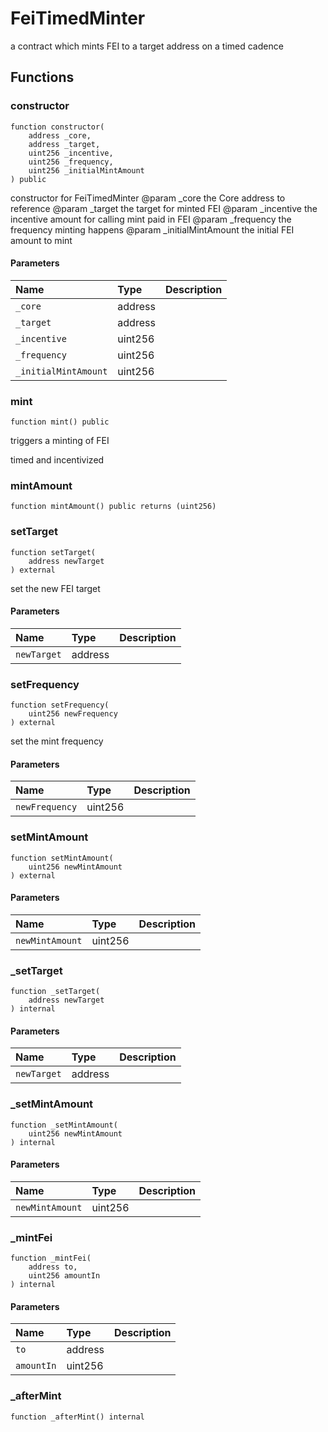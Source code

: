 # FeiTimedMinter

a contract which mints FEI to a target address on a timed cadence

## Functions

### constructor

```solidity
function constructor(
    address _core,
    address _target,
    uint256 _incentive,
    uint256 _frequency,
    uint256 _initialMintAmount
) public
```

constructor for FeiTimedMinter
        @param _core the Core address to reference
        @param _target the target for minted FEI
        @param _incentive the incentive amount for calling mint paid in FEI
        @param _frequency the frequency minting happens
        @param _initialMintAmount the initial FEI amount to mint

#### Parameters

| Name | Type | Description |
| :--- | :--- | :---------- |
| `_core` | address |  |
| `_target` | address |  |
| `_incentive` | uint256 |  |
| `_frequency` | uint256 |  |
| `_initialMintAmount` | uint256 |  |

### mint

```solidity
function mint() public
```

triggers a minting of FEI

timed and incentivized

### mintAmount

```solidity
function mintAmount() public returns (uint256)
```

### setTarget

```solidity
function setTarget(
    address newTarget
) external
```

set the new FEI target

#### Parameters

| Name | Type | Description |
| :--- | :--- | :---------- |
| `newTarget` | address |  |

### setFrequency

```solidity
function setFrequency(
    uint256 newFrequency
) external
```

set the mint frequency

#### Parameters

| Name | Type | Description |
| :--- | :--- | :---------- |
| `newFrequency` | uint256 |  |

### setMintAmount

```solidity
function setMintAmount(
    uint256 newMintAmount
) external
```

#### Parameters

| Name | Type | Description |
| :--- | :--- | :---------- |
| `newMintAmount` | uint256 |  |

### _setTarget

```solidity
function _setTarget(
    address newTarget
) internal
```

#### Parameters

| Name | Type | Description |
| :--- | :--- | :---------- |
| `newTarget` | address |  |

### _setMintAmount

```solidity
function _setMintAmount(
    uint256 newMintAmount
) internal
```

#### Parameters

| Name | Type | Description |
| :--- | :--- | :---------- |
| `newMintAmount` | uint256 |  |

### _mintFei

```solidity
function _mintFei(
    address to,
    uint256 amountIn
) internal
```

#### Parameters

| Name | Type | Description |
| :--- | :--- | :---------- |
| `to` | address |  |
| `amountIn` | uint256 |  |

### _afterMint

```solidity
function _afterMint() internal
```

